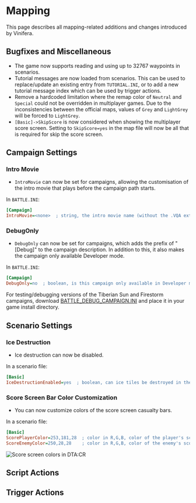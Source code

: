 # Mapping

This page describes all mapping-related additions and changes introduced by Vinifera.

## Bugfixes and Miscellaneous

- The game now supports reading and using up to 32767 waypoints in scenarios.
- Tutorial messages are now loaded from scenarios. This can be used to replace/update an existing entry from `TUTORIAL.INI`, or to add a new tutorial message index which can be used by trigger actions.
- Remove a hardcoded limitation where the remap color of `Neutral` and `Special` could not be overridden in multiplayer games. Due to the inconsistencies between the official maps, values of `Grey` and `LightGrey` will be forced to `LightGrey`.
- `[Basic]->SkipScore` is now considered when showing the multiplayer score screen. Setting to `SkipScore=yes` in the map file will now be all that is required for skip the score screen.

## Campaign Settings

### Intro Movie

- `IntroMovie` can now be set for campaigns, allowing the customisation of the intro movie that plays before the campaign path starts.

In `BATTLE.INI`:
```ini
[Campaign]
IntroMovie=<none>  ; string, the intro movie name (without the .VQA extension) to play at the start of the campaign.
```

### DebugOnly

- `DebugOnly` can now be set for campaigns, which adds the prefix of "[Debug]" to the campaign description. In addition to this, it also makes the campaign only available Developer mode.

In `BATTLE.INI`:
```ini
[Campaign]
DebugOnly=no  ; boolean, is this campaign only available in Developer mode?
```
For testing/debugging versions of the Tiberian Sun and Firestorm campaigns, download [BATTLE_DEBUG_CAMPAIGN.INI](https://github.com/Vinifera-Developers/Vinifera-Files/blob/master/files/BATTLE_DEBUG_CAMPAIGN.INI) and place it in your game install directory.

## Scenario Settings

### Ice Destruction

- Ice destruction can now be disabled.

In a scenario file:
```ini
[Basic]
IceDestructionEnabled=yes  ; boolean, can ice tiles be destroyed in the scenario?
```

### Score Screen Bar Color Customization

- You can now customize colors of the score screen casualty bars.

In a scenario file:
```ini
[Basic]
ScorePlayerColor=253,181,28  ; color in R,G,B, color of the player's score bars.
ScoreEnemyColor=250,28,28    ; color in R,G,B, color of the enemy's score bars.
```

![Score screen colors in DTA:CR](https://github.com/user-attachments/assets/bc901430-abfc-4b8e-9648-107d07b7eafe)

## Script Actions

## Trigger Actions
